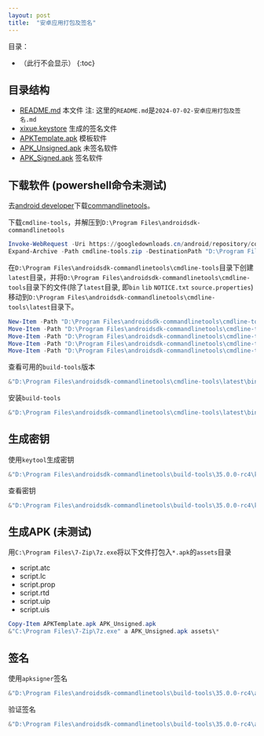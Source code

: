 ```yaml
---
layout: post
title:  "安卓应用打包及签名"
---
```


目录：

- （此行不会显示）
{:toc}

## 目录结构

- [README.md](README.md) 本文件 注: 这里的`README.md`是`2024-07-02-安卓应用打包及签名.md`
- [xixue.keystore](xixue.keystore) 生成的签名文件
- [APKTemplate.apk](APKTemplate.apk) 模板软件
- [APK_Unsigned.apk](APK_Unsigned.apk) 未签名软件
- [APK_Signed.apk](APK_Signed.apk) 签名软件

## 下载软件 (powershell命令未测试)

去[android developer](https://developer.android.google.cn/studio?hl=zh-cn)下载[commandlinetools](https://googledownloads.cn/android/repository/commandlinetools-win-11076708_latest.zip)。

下载`cmdline-tools`，并解压到`D:\Program Files\androidsdk-commandlinetools`

```powershell
Invoke-WebRequest -Uri https://googledownloads.cn/android/repository/commandlinetools-win-11076708_latest.zip -OutFile cmdline-tools.zip
Expand-Archive -Path cmdline-tools.zip -DestinationPath "D:\Program Files\androidsdk-commandlinetools"
```

在`D:\Program Files\androidsdk-commandlinetools\cmdline-tools`目录下创建`latest`目录，并将`D:\Program Files\androidsdk-commandlinetools\cmdline-tools`目录下的文件(除了`latest`目录, 即`bin` `lib` `NOTICE.txt` `source.properties`)移动到`D:\Program Files\androidsdk-commandlinetools\cmdline-tools\latest`目录下。

```powershell
New-Item -Path "D:\Program Files\androidsdk-commandlinetools\cmdline-tools" -Name "latest" -ItemType "directory"
Move-Item -Path "D:\Program Files\androidsdk-commandlinetools\cmdline-tools\bin" -Destination "D:\Program Files\androidsdk-commandlinetools\cmdline-tools\latest" -Recurse
Move-Item -Path "D:\Program Files\androidsdk-commandlinetools\cmdline-tools\lib" -Destination "D:\Program Files\androidsdk-commandlinetools\cmdline-tools\latest" -Recurse
Move-Item -Path "D:\Program Files\androidsdk-commandlinetools\cmdline-tools\NOTICE.txt" -Destination "D:\Program Files\androidsdk-commandlinetools\cmdline-tools\latest"
Move-Item -Path "D:\Program Files\androidsdk-commandlinetools\cmdline-tools\source.properties" -Destination "D:\Program Files\androidsdk-commandlinetools\cmdline-tools\latest"
```

查看可用的`build-tools`版本

```powershell
&"D:\Program Files\androidsdk-commandlinetools\cmdline-tools\latest\bin\sdkmanager.bat" --list
```

安装`build-tools`

```powershell
&"D:\Program Files\androidsdk-commandlinetools\cmdline-tools\latest\bin\sdkmanager.bat" "build-tools;35.0.0-rc4"
```

## 生成密钥

使用`keytool`生成密钥

```powershell
&"D:\Program Files\androidsdk-commandlinetools\build-tools\35.0.0-rc4\keytool.exe" -genkeypair -v -keystore xixue.keystore -keyalg RSA -keysize 2048 -validity 36500 -alias xixue
```

查看密钥

```powershell
&"D:\Program Files\androidsdk-commandlinetools\build-tools\35.0.0-rc4\keytool.exe" -list -v -keystore xixue.keystore
```

## 生成APK (未测试)

用`C:\Program Files\7-Zip\7z.exe`将以下文件打包入`*.apk`的`assets`目录
- script.atc
- script.lc
- script.prop
- script.rtd
- script.uip
- script.uis

```powershell
Copy-Item APKTemplate.apk APK_Unsigned.apk
&"C:\Program Files\7-Zip\7z.exe" a APK_Unsigned.apk assets\*
```


## 签名

使用`apksigner`签名

```powershell
&"D:\Program Files\androidsdk-commandlinetools\build-tools\35.0.0-rc4\apksigner.bat" sign --in APK_Unsigned.apk --out APK_Signed.apk --ks xixue.keystore --align-file-size
```

验证签名

```powershell
&"D:\Program Files\androidsdk-commandlinetools\build-tools\35.0.0-rc4\apksigner.bat" verify --in APK_Signed.apk --verbose
```
